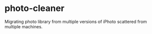 # photo-cleaner
Migrating photo library from multiple versions of iPhoto scattered from multiple machines.
